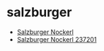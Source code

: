 # salzburger

 * [Salzburger Nockerl](../../index/s/salzburger-nockerl-237201.json)
 * [Salzburger Nockerl 237201](../../index/s/salzburger-nockerl-237201.json)
